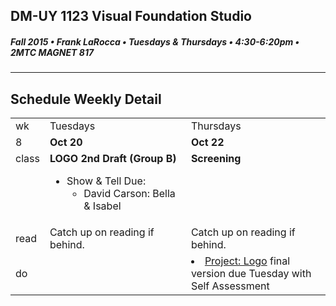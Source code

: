 ## DM-UY 1123 Visual Foundation Studio
##### Fall 2015 • Frank LaRocca • Tuesdays & Thursdays • 4:30-6:20pm • 2MTC MAGNET 817 
---
## Schedule Weekly Detail

<table>
<tr>
<td>wk</td>
<td>Tuesdays</td>
<td>Thursdays</td>
</tr>
<tr>
  <td valign="top">8</td>
  <td valign="top" width="48%"><strong>Oct 20</strong></td>
  <td valign="top" width="48%"><strong>Oct 22</strong></td>
</tr>

<!-- class -->
<tr>
<td valign="top">class</td>
<td valign="top">
  <strong>LOGO 2nd Draft (Group B)</strong><br>
  <ul>
    <li>Show & Tell Due:
        <ul>
            <li>David Carson: Bella & Isabel</li>
        </ul>
    </li>
  </ul>
</td>
<td valign="top">
  <strong>Screening</strong><br>
</td>

</tr>

<!-- reading -->
<tr>
  <td>read</td>
  <td valign="top">Catch up on reading if behind.</ul>
  
  </td>
  <td valign="top">Catch up on reading if behind.</td>
</tr>

<!-- do -->
<tr>
  <td>do</td>
  <td valign="top">
  </td>
  <td valign="top" >
    <li><a href="../projects/project_logo.md">Project: Logo</a> final version due Tuesday with Self Assessment</li>
  
  </td>
</tr>
</table>








